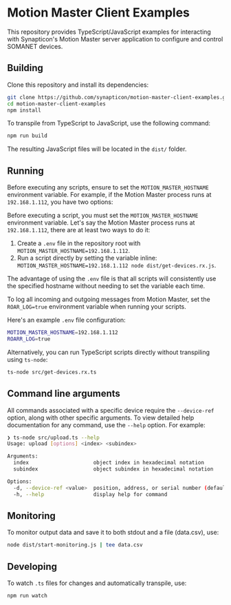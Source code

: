 # Motion Master Client Examples

This repository provides TypeScript/JavaScript examples for interacting with Synapticon's Motion Master server application to configure and control SOMANET devices.

## Building

Clone this repository and install its dependencies:

```sh
git clone https://github.com/synapticon/motion-master-client-examples.git
cd motion-master-client-examples
npm install
```

To transpile from TypeScript to JavaScript, use the following command:

```sh
npm run build
```

The resulting JavaScript files will be located in the `dist/` folder.

## Running

Before executing any scripts, ensure to set the `MOTION_MASTER_HOSTNAME` environment variable. For example, if the Motion Master process runs at `192.168.1.112`, you have two options:

Before executing a script, you must set the `MOTION_MASTER_HOSTNAME` environment variable. Let's say the Motion Master process runs at `192.168.1.112`, there are at least two ways to do it:

1. Create a `.env` file in the repository root with `MOTION_MASTER_HOSTNAME=192.168.1.112`.
2. Run a script directly by setting the variable inline: `MOTION_MASTER_HOSTNAME=192.168.1.112 node dist/get-devices.rx.js`.

The advantage of using the `.env` file is that all scripts will consistently use the specified hostname without needing to set the variable each time.

To log all incoming and outgoing messages from Motion Master, set the `ROAR_LOG=true` environment variable when running your scripts.

Here's an example `.env` file configuration:

```sh
MOTION_MASTER_HOSTNAME=192.168.1.112
ROARR_LOG=true
```

Alternatively, you can run TypeScript scripts directly without transpiling using `ts-node`:

```sh
ts-node src/get-devices.rx.ts
```

## Command line arguments

All commands associated with a specific device require the `--device-ref` option, along with other specific arguments. To view detailed help documentation for any command, use the `--help` option. For example:

```sh
❯ ts-node src/upload.ts --help
Usage: upload [options] <index> <subindex>

Arguments:
  index                     object index in hexadecimal notation
  subindex                  object subindex in hexadecimal notation

Options:
  -d, --device-ref <value>  position, address, or serial number (default: 0 position as the first device in the chain)
  -h, --help                display help for command
```

## Monitoring

To monitor output data and save it to both stdout and a file (data.csv), use:

```sh
node dist/start-monitoring.js | tee data.csv
```

## Developing

To watch `.ts` files for changes and automatically transpile, use:

```sh
npm run watch
```
